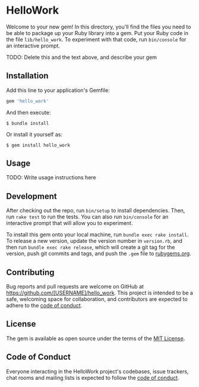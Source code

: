 # HelloWork

Welcome to your new gem! In this directory, you'll find the files you need to be able to package up your Ruby library into a gem. Put your Ruby code in the file `lib/hello_work`. To experiment with that code, run `bin/console` for an interactive prompt.

TODO: Delete this and the text above, and describe your gem

## Installation

Add this line to your application's Gemfile:

```ruby
gem 'hello_work'
```

And then execute:

    $ bundle install

Or install it yourself as:

    $ gem install hello_work

## Usage

TODO: Write usage instructions here

## Development

After checking out the repo, run `bin/setup` to install dependencies. Then, run `rake test` to run the tests. You can also run `bin/console` for an interactive prompt that will allow you to experiment.

To install this gem onto your local machine, run `bundle exec rake install`. To release a new version, update the version number in `version.rb`, and then run `bundle exec rake release`, which will create a git tag for the version, push git commits and tags, and push the `.gem` file to [rubygems.org](https://rubygems.org).

## Contributing

Bug reports and pull requests are welcome on GitHub at https://github.com/[USERNAME]/hello_work. This project is intended to be a safe, welcoming space for collaboration, and contributors are expected to adhere to the [code of conduct](https://github.com/[USERNAME]/hello_work/blob/master/CODE_OF_CONDUCT.md).


## License

The gem is available as open source under the terms of the [MIT License](https://opensource.org/licenses/MIT).

## Code of Conduct

Everyone interacting in the HelloWork project's codebases, issue trackers, chat rooms and mailing lists is expected to follow the [code of conduct](https://github.com/[USERNAME]/hello_work/blob/master/CODE_OF_CONDUCT.md).
